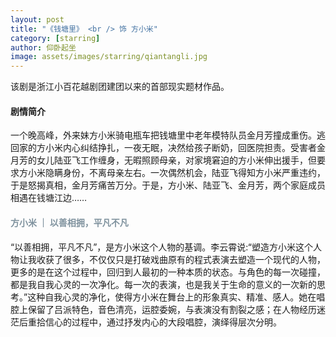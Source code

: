 ```yaml
---
layout: post
title: "《钱塘里》 <br /> 饰 方小米"
category: [starring]
author: 仰卧起坐
image: assets/images/starring/qiantangli.jpg
---
```


该剧是浙江小百花越剧团建团以来的首部现实题材作品。

#### 剧情简介
一个晚高峰，外来妹方小米骑电瓶车把钱塘里中老年模特队员金月芳撞成重伤。逃回家的方小米内心纠结挣扎，一夜无眠，决然给孩子断奶，回医院担责。受害者金月芳的女儿陆亚飞工作缠身，无暇照顾母亲，对家境窘迫的方小米伸出援手，但要求方小米隐瞒身份，不离母亲左右。一次偶然机会，陆亚飞得知方小米严重违约，于是怒揭真相，金月芳痛苦万分。于是，方小米、陆亚飞、金月芳，两个家庭成员相遇在钱塘江边……

#### <font color=#7F929E>方小米 ｜ 以善相拥，平凡不凡</font>
“以善相拥，平凡不凡”，是方小米这个人物的基调。李云霄说:“塑造方小米这个人物让我收获了很多，不仅仅只是打破戏曲原有的程式表演去塑造一个现代的人物，更多的是在这个过程中，回归到人最初的一种本质的状态。与角色的每一次碰撞，都是我自我心灵的一次净化。每一次的表演，也是我关于生命的意义的一次新的思考。”这种自我心灵的净化，使得方小米在舞台上的形象真实、精准、感人。她在唱腔上保留了吕派特色，音色清亮，运腔委婉，与表演没有割裂之感；在人物经历迷茫后重拾信心的过程中，通过抒发内心的大段唱腔，演绎得层次分明。


<!-- <p><iframe src="//player.bilibili.com/player.html?isOutside=true&aid=112987822096973&bvid=BV1FdpmenEkG&cid=500001654654194&p=1" scrolling="no" border="0" frameborder="no" framespacing="0" allowfullscreen="true"></iframe></p> -->
